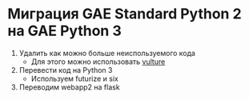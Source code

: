 # Миграция GAE Standard Python 2 на GAE Python 3

1. Удалить как можно больше неиспользуемого кода
    - Для этого можно использовать [vulture](../c/Python/Tools/Vulture.md)
2. Перевести код на Python 3
    - Используем futurize и six
3. Переводим webapp2 на flask